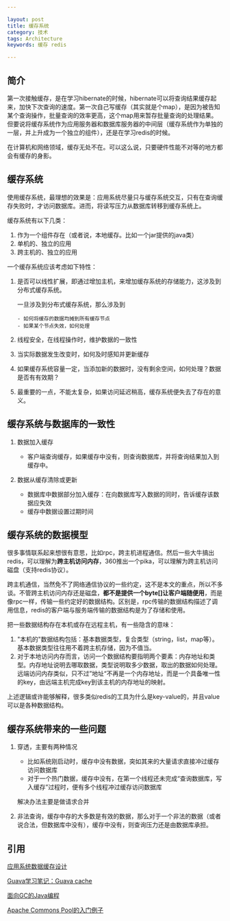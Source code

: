 ```yaml
---

layout: post
title: 缓存系统
category: 技术
tags: Architecture
keywords: 缓存 redis

---
```


## 简介 

第一次接触缓存，是在学习hibernate的时候，hibernate可以将查询结果缓存起来，加快下次查询的速度。第一次自己写缓存（其实就是个map），是因为被告知某个查询操作，批量查询的效率更高，这个map用来暂存批量查询的处理结果。但要说将缓存系统作为应用服务器和数据库服务器的中间层（缓存系统作为单独的一层，并上升成为一个独立的组件），还是在学习redis的时候。

在计算机和网络领域，缓存无处不在。可以这么说，只要硬件性能不对等的地方都会有缓存的身影。

## 缓存系统

使用缓存系统，最理想的效果是：应用系统尽量只与缓存系统交互，只有在查询缓存失败时，才访问数据库。进而，将读写压力从数据库转移到缓存系统上。

缓存系统有以下几类：

1. 作为一个组件存在（或者说，本地缓存。比如一个jar提供的java类）
2. 单机的、独立的应用
3. 跨主机的、独立的应用

一个缓存系统应该考虑如下特性：

1. 是否可以线性扩展，即通过增加主机，来增加缓存系统的存储能力，这涉及到分布式缓存系统。

    一旦涉及到分布式缓存系统，那么涉及到
    
       - 如何将缓存的数据均摊到所有缓存节点
       - 如果某个节点失效，如何处理

2. 线程安全，在线程操作时，维护数据的一致性
3. 当实际数据发生改变时，如何及时感知并更新缓存
4. 如果缓存系统容量一定，当添加新的数据时，没有剩余空间，如何处理？数据是否有有效期？
4. 最重要的一点，不能太复杂，如果访问延迟稍高，缓存系统便失去了存在的意义。

## 缓存系统与数据库的一致性

1. 数据加入缓存

    - 客户端查询缓存，如果缓存中没有，则查询数据库，并将查询结果加入到缓存中。

2. 数据从缓存清除或更新

    - 数据库中数据部分加入缓存：在向数据库写入数据的同时，告诉缓存该数据应失效
    - 缓存中数据设置过期时间

## 缓存系统的数据模型

很多事情联系起来想很有意思，比如rpc，跨主机进程通信。然后一些大牛搞出redis，可以理解为**跨主机访问内存**，360推出一个pika，可以理解为跨主机访问磁盘（支持redis协议）。

跨主机通信，当然免不了网络通信协议的一些约定，这不是本文的重点，所以不多谈。不管跨主机访问内存还是磁盘，**都不是提供一个byte\[]让客户端随便用**，而是像rpc一样，传输一些约定好的数据结构。区别是，rpc传输的数据结构描述了调用信息，redis的客户端与服务端传输的数据结构是为了存储和使用。

把一些数据结构存在本机或存在远程主机，有一些隐含的意味：

1. "本机的"数据结构包括：基本数据类型，复合类型（string，list，map等）。基本数据类型往往用不着跨主机存储，因为不值当。
2. 对于本地访问内存而言，访问一个数据结构要指明两个要素：内存地址和类型。内存地址说明去哪取数据，类型说明取多少数据，取出的数据如何处理。远端访问内存类似，只不过”地址“不再是一个内存地址，而是一个具备唯一性的key，由远端主机完成key到该主机的内存地址的映射。

上述逻辑或许能够解释，很多类似redis的工具为什么是key-value的，并且value可以是各种数据结构。

## 缓存系统带来的一些问题

1. 穿透，主要有两种情况

    - 比如系统刚启动时，缓存中没有数据，突如其来的大量请求直接冲过缓存访问数据库
    - 对于一个热门数据，缓存中没有，在第一个线程还未完成“查询数据库，写入缓存”过程时，便有多个线程冲过缓存访问数据库

    解决办法主要是做请求合并

2. 非法查询，缓存中存的大多数是有效的数据，那么对于一个非法的数据（或者说合法，但数据库中没有），缓存中没有，则查询压力还是由数据库承担。

    
## 引用

[应用系统数据缓存设计][]

[Guava学习笔记：Guava cache][]

[面向GC的Java编程][]

[Apache Commons Pool的入门例子][]

[应用系统数据缓存设计]: http://www.tuicool.com/articles/nYvy2a
[Guava学习笔记：Guava cache]: http://www.cnblogs.com/peida/p/Guava_Cache.html
[面向GC的Java编程]: http://coolshell.cn/articles/11541.html
[Apache Commons Pool的入门例子]: http://blog.csdn.net/fwing/article/details/5525124
[每天进步一点点——五分钟理解一致性哈希算法(consistent hashing)]: http://blog.csdn.net/cywosp/article/details/23397179